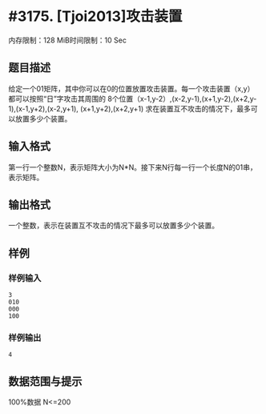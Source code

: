 # #3175. [Tjoi2013]攻击装置

内存限制：128 MiB时间限制：10 Sec

## 题目描述

给定一个01矩阵，其中你可以在0的位置放置攻击装置。每一个攻击装置（x,y）都可以按照&ldquo;日&rdquo;字攻击其周围的 8个位置（x-1,y-2）,(x-2,y-1),(x+1,y-2),(x+2,y-1),(x-1,y+2),(x-2,y+1), (x+1,y+2),(x+2,y+1)
求在装置互不攻击的情况下，最多可以放置多少个装置。

## 输入格式

第一行一个整数N，表示矩阵大小为N*N。接下来N行每一行一个长度N的01串，表示矩阵。

## 输出格式

一个整数，表示在装置互不攻击的情况下最多可以放置多少个装置。

## 样例

### 样例输入

    
    3
    010
    000
    100
    
    

### 样例输出

    
    4
    

## 数据范围与提示

100%数据 N<=200
